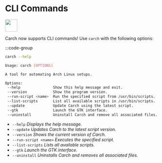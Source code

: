 # CLI Commands  
<img src="https://cdn-icons-png.flaticon.com/128/2581/2581117.png" width="40" />

Carch now supports CLI commands! Use `carch` with the following options:  

:::code-group

```sh [CLI]
carch --help

```

```sh [Preview]
Usage: carch [OPTIONS]

A tool for automating Arch Linux setups.

Options:
 --help               Show this help message and exit.
 --version            Show the program version.
 --run-script <name>  Run the specified script from /usr/bin/scripts.
 --list-scripts       List all available scripts in /usr/bin/scripts.
 --update             Update Carch using the latest script.
 --gtk                Launch the GTK interface.
 --uninstall          Uninstall Carch and remove all associated files.
```

   - `--help`  *Displays the help message.*
   - `--update`  *Updates Carch to the latest script version.* 
   - `--version`  *Shows the current version of Carch.*  
   - `--run-script <name>`  *Executes the specified script.*  
   - `--list-scripts`  *Lists all available scripts.* 
   - `--gtk`  *Launch the GTK interface.*
   - `--uninstall`  *Uninstalls Carch and removes all associated files.*
